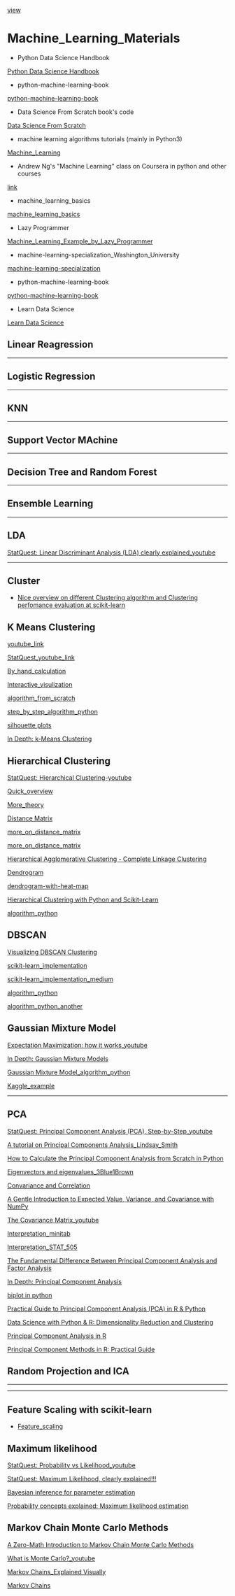 [view](https://yousuf28.github.io/Machine_Learning_Materials_to_Follow/)

# Machine_Learning_Materials

- Python Data Science Handbook

[Python Data Science Handbook](https://jakevdp.github.io/PythonDataScienceHandbook/index.html)

-  python-machine-learning-book

[python-machine-learning-book](https://github.com/rasbt/python-machine-learning-book)

- Data Science From Scratch book's code

[Data Science From Scratch](https://github.com/joelgrus/data-science-from-scratch)



- machine learning algorithms tutorials (mainly in Python3)

[Machine_Learning](https://github.com/ethen8181/machine-learning#clustering)

- Andrew Ng's "Machine Learning" class on Coursera in python and other courses

[link](https://github.com/jdwittenauer/ipython-notebooks)

- machine_learning_basics

[machine_learning_basics](https://github.com/zotroneneis/machine_learning_basics)

- Lazy Programmer

[Machine_Learning_Example_by_Lazy_Programmer](https://github.com/lazyprogrammer/machine_learning_examples)


- machine-learning-specialization_Washington_University

[machine-learning-specialization](https://github.com/learnml/machine-learning-specialization)

-  python-machine-learning-book

[python-machine-learning-book](https://github.com/rasbt/python-machine-learning-book)

- Learn Data Science

[Learn Data Science](http://learnds.com)


## Linear Reagression



*****

## Logistic Regression


*******


## KNN


*****


## Support Vector MAchine

*****


## Decision Tree and Random Forest



*****


## Ensemble Learning



******


## LDA

[StatQuest: Linear Discriminant Analysis (LDA) clearly explained_youtube](https://www.youtube.com/watch?v=azXCzI57Yfc)

****

## Cluster

- [Nice overview on different Clustering algorithm and Clustering perfomance evaluation at scikit-learn](https://scikit-learn.org/stable/modules/clustering.html)

## K Means Clustering

[youtube_link](https://www.youtube.com/watch?v=_aWzGGNrcic)

[StatQuest_youtube_link](https://www.youtube.com/watch?v=4b5d3muPQmA)

[By_hand_calculation](https://www.saedsayad.com/clustering_kmeans.htm)

[Interactive_visulization](https://www.naftaliharris.com/blog/visualizing-k-means-clustering/)

[algorithm_from_scratch](http://nbviewer.jupyter.org/github/jdwittenauer/ipython-notebooks/blob/master/notebooks/ml/ML-Exercise7.ipynb)

[step_by_step_algorithm_python](http://benalexkeen.com/k-means-clustering-in-python/)

[silhouette plots](http://nbviewer.jupyter.org/github/rasbt/python-machine-learning-book/blob/master/code/ch11/ch11.ipynb)

[In Depth: k-Means Clustering](https://jakevdp.github.io/PythonDataScienceHandbook/05.11-k-means.html)

## Hierarchical Clustering

[StatQuest: Hierarchical Clustering-youtube](https://www.youtube.com/watch?v=7xHsRkOdVwo)

[Quick_overview](https://www.saedsayad.com/clustering_hierarchical.htm)

[More_theory](https://newonlinecourses.science.psu.edu/stat555/node/86/)

[Distance Matrix ](https://www.displayr.com/what-is-a-distance-matrix/)

[more_on_distance_matrix](https://www.datanovia.com/en/lessons/clustering-distance-measures/)

[more_on_distance_matrix](https://stats.stackexchange.com/questions/165194/using-correlation-as-distance-metric-for-hierarchical-clustering)

[Hierarchical Agglomerative Clustering - Complete Linkage Clustering](http://nbviewer.jupyter.org/github/rasbt/pattern_classification/blob/master/clustering/hierarchical/clust_complete_linkage.ipynb)

[Dendrogram](https://joernhees.de/blog/2015/08/26/scipy-hierarchical-clustering-and-dendrogram-tutorial/)

[dendrogram-with-heat-map](https://python-graph-gallery.com/404-dendrogram-with-heat-map/)

[Hierarchical Clustering with Python and Scikit-Learn](https://stackabuse.com/hierarchical-clustering-with-python-and-scikit-learn/)

[algorithm_python](https://github.com/ZwEin27/Hierarchical-Clustering/blob/master/hclust.py)

## DBSCAN

[Visualizing DBSCAN Clustering](https://www.naftaliharris.com/blog/visualizing-dbscan-clustering/)

[scikit-learn_implementation](https://blog.dominodatalab.com/topology-and-density-based-clustering/)

[scikit-learn_implementation_medium](https://towardsdatascience.com/dbscan-clustering-for-data-shapes-k-means-cant-handle-well-in-python-6be89af4e6ea)

[algorithm_python](https://github.com/TummanapallyAnuraag/EE769_project/blob/master/DBSCAN.py)

[algorithm_python_another](https://github.com/choffstein/dbscan/blob/master/dbscan/dbscan.py)

## Gaussian Mixture Model

[Expectation Maximization: how it works_youtube](https://www.youtube.com/watch?v=iQoXFmbXRJA&index=2&list=PLBJL0wUvhBHOalOTPHXthFLEKXdO9J2ho)

[In Depth: Gaussian Mixture Models](https://jakevdp.github.io/PythonDataScienceHandbook/05.12-gaussian-mixtures.html)


[Gaussian Mixture Model_algorithm_python](http://ethen8181.github.io/machine-learning/clustering/GMM/GMM.html)


[Kaggle_example](https://www.kaggle.com/kmader/gaussian-mixture-lung-segmentation)

****

## PCA

[StatQuest: Principal Component Analysis (PCA), Step-by-Step_youtube](https://www.youtube.com/watch?v=FgakZw6K1QQ)

[A tutorial on Principal Components Analysis_Lindsay_Smith](http://www.iro.umontreal.ca/~pift6080/H09/documents/papers/pca_tutorial.pdf)

[How to Calculate the Principal Component Analysis from Scratch in Python](https://machinelearningmastery.com/calculate-principal-component-analysis-scratch-python/)

[Eigenvectors and eigenvalues_3Blue1Brown](https://www.youtube.com/watch?v=PFDu9oVAE-g)

[Convariance and Correlation](http://ci.columbia.edu/ci/premba_test/c0331/s7/s7_5.html)

[A Gentle Introduction to Expected Value, Variance, and Covariance with NumPy](https://machinelearningmastery.com/introduction-to-expected-value-variance-and-covariance/)

[The Covariance Matrix_youtube](https://www.youtube.com/watch?v=locZabK4Als&t=728s&frags=pl%2Cwn)





[Interpretation_minitab](https://support.minitab.com/en-us/minitab/18/help-and-how-to/modeling-statistics/multivariate/how-to/principal-components/interpret-the-results/all-statistics-and-graphs/)

[Interpretation_STAT_505](https://newonlinecourses.science.psu.edu/stat505/node/54/)

[The Fundamental Difference Between Principal Component Analysis and Factor Analysis](https://www.theanalysisfactor.com/the-fundamental-difference-between-principal-component-analysis-and-factor-analysis/)

[In Depth: Principal Component Analysis](https://jakevdp.github.io/PythonDataScienceHandbook/05.09-principal-component-analysis.html)

[biplot in python](https://stackoverflow.com/questions/39216897/plot-pca-loadings-and-loading-in-biplot-in-sklearn-like-rs-autoplot)


[Practical Guide to Principal Component Analysis (PCA) in R & Python](https://www.analyticsvidhya.com/blog/2016/03/practical-guide-principal-component-analysis-python/)

[Data Science with Python & R: Dimensionality Reduction and Clustering](https://www.codementor.io/jadianes/data-science-python-pandas-r-dimensionality-reduction-du1081aka)

[Principal Component Analysis in R](https://www.datacamp.com/community/tutorials/pca-analysis-r)

[Principal Component Methods in R: Practical Guide](http://www.sthda.com/english/articles/31-principal-component-methods-in-r-practical-guide/118-principal-component-analysis-in-r-prcomp-vs-princomp/)



## Random Projection and ICA

****


****

## Feature Scaling with scikit-learn

- [Feature_scaling](http://benalexkeen.com/feature-scaling-with-scikit-learn/)

## Maximum likelihood

[StatQuest: Probability vs Likelihood_youtube](https://www.youtube.com/watch?v=pYxNSUDSFH4)

[StatQuest: Maximum Likelihood, clearly explained!!!](https://www.youtube.com/watch?v=XepXtl9YKwc&frags=pl%2Cwn)

[Bayesian inference for parameter estimation](https://towardsdatascience.com/probability-concepts-explained-bayesian-inference-for-parameter-estimation-90e8930e5348)

[Probability concepts explained: Maximum likelihood estimation](https://towardsdatascience.com/probability-concepts-explained-maximum-likelihood-estimation-c7b4342fdbb1)

## Markov Chain Monte Carlo Methods

[A Zero-Math Introduction to Markov Chain Monte Carlo Methods](https://towardsdatascience.com/a-zero-math-introduction-to-markov-chain-monte-carlo-methods-dcba889e0c50)

[What is Monte Carlo?_youtube](https://www.youtube.com/watch?v=AyBNnkYrSWY)

[Markov Chains_Explained Visually](http://setosa.io/ev/markov-chains/)

[Markov Chains](https://brilliant.org/wiki/markov-chains/)





